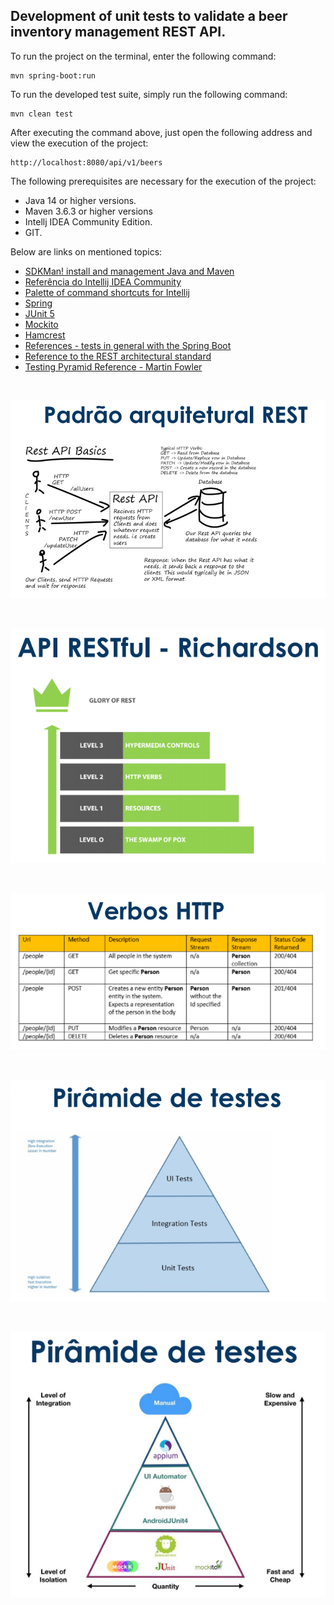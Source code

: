 <h2>Development of unit tests to validate a beer inventory management REST API.</h2>

To run the project on the terminal, enter the following command:

```shell script
mvn spring-boot:run 
```

To run the developed test suite, simply run the following command:

```shell script
mvn clean test
```

After executing the command above, just open the following address and view the execution of the project:

```
http://localhost:8080/api/v1/beers
```

The following prerequisites are necessary for the execution of the project:

* Java 14 or higher versions.
* Maven 3.6.3 or higher versions
* Intellj IDEA Community Edition.
* GIT.

Below are links on mentioned topics:

* [SDKMan! install and management Java and Maven](https://sdkman.io/)
* [Referência do Intellij IDEA Community](https://www.jetbrains.com/idea/download)
* [Palette of command shortcuts for Intellij](https://resources.jetbrains.com/storage/products/intellij-idea/docs/IntelliJIDEA_ReferenceCard.pdf)
* [Spring](https://spring.io/)
* [JUnit 5](https://junit.org/junit5/docs/current/user-guide/)
* [Mockito](https://site.mockito.org/)
* [Hamcrest](http://hamcrest.org/JavaHamcrest/)
* [References - tests in general with the Spring Boot](https://www.baeldung.com/spring-boot-testing)
* [Reference to the REST architectural standard](https://restfulapi.net/)
* [Testing Pyramid Reference - Martin Fowler](https://martinfowler.com/articles/practical-test-pyramid.html#TheImportanceOftestAutomation)

<br/>
<p align="center"><img src="/imgs/img01.png" /></p>
<br/>
<p align="center"><img src="/imgs/img02.png" /></p>
<br/>
<p align="center"><img src="/imgs/img03.png" /></p>
<br/>
<p align="center"><img src="/imgs/img04.png" /></p>
<br/>
<p align="center"><img src="/imgs/img05.png" /></p>



